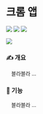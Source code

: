 # 크롬 앱
<p>
  <img src="https://img.shields.io/badge/html5-E34F26?style=flat-square&logo=html5&logoColor=white"/>
  <img src="https://img.shields.io/badge/css3-1572B6?style=flat-square&logo=css3&logoColor=white"/>
  <img src="https://img.shields.io/badge/javascript-F7DF1E?style=flat-square&logo=javascript&logoColor=white"/>
</p>

<img src="https://github.com/immarylim/chromeApp/assets/139189720/019395a4-e7db-41a2-b68c-fe79ba30ce38"/>

### ✍️ 개요
　블라블라 ...

### 👀 기능
　블라블라 ...
